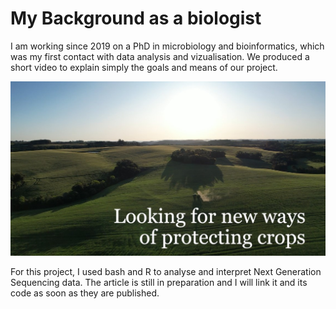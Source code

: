 # My Background as a biologist

I am working since 2019 on a PhD in microbiology and bioinformatics, which was my first contact with data analysis and vizualisation.
We produced a short video to explain simply the goals and means of our project.

[![Watch the video](https://github.com/VivienPichon/Portfolio_Data_analyst/blob/main/Project0_My_Relevant_Background_In_Biology/video_title_screeb.jpg)](https://www.youtube.com/watch?v=saMKxZvviQc)

For this project, I used bash and R to analyse and interpret Next Generation Sequencing data. The article is still in preparation and I will link it and its code as soon as they are published.
